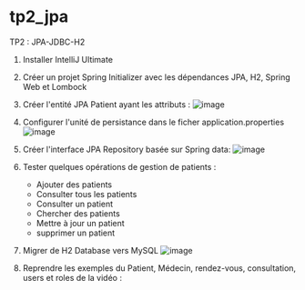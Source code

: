 # tp2_jpa
TP2 : JPA-JDBC-H2
1. Installer IntelliJ Ultimate
2. Créer un projet Spring Initializer avec les dépendances JPA, H2, Spring Web et Lombock

   
3. Créer l'entité JPA Patient ayant les attributs :
![image](https://github.com/user-attachments/assets/80825dfe-f104-4a2b-9158-06005b6c0071)

4. Configurer l'unité de persistance dans le ficher application.properties
![image](https://github.com/user-attachments/assets/85cadeee-34a1-4857-a302-6134caf2d484)

5. Créer l'interface JPA Repository basée sur Spring data:
![image](https://github.com/user-attachments/assets/8e66e450-81fe-4ff5-8bf1-1d28778ed903)
6. Tester quelques opérations de gestion de patients :
    - Ajouter des patients
    - Consulter tous les patients
    - Consulter un patient
    - Chercher des patients
    - Mettre à jour un patient 
    - supprimer un patient
7. Migrer de H2 Database vers MySQL
   ![image](https://github.com/user-attachments/assets/dc966e46-8684-4675-8b17-63e20c56300b)
8. Reprendre les exemples  du Patient, Médecin, rendez-vous, consultation, users et roles de la vidéo :
   

